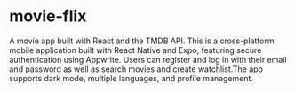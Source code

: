 # movie-flix
A movie app built with React and the TMDB API. This is a cross-platform mobile application built with React Native and Expo, featuring secure authentication using Appwrite. Users can register and log in with their email and password as well as search movies and create watchlist.The app supports dark mode, multiple languages, and profile management.
